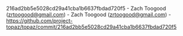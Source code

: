 216ad2bb5e5028cd29a41cba1b6637fbdad720f5 - Zach Toogood (zrtoogood@gmail.com) - Zach Toogood (zrtoogood@gmail.com) - https://github.com/project-topaz/topaz/commit/216ad2bb5e5028cd29a41cba1b6637fbdad720f5
